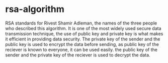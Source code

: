 # rsa-algorithm

RSA standards for Rivest Shamir Adleman, the names of the three people who described this algorithm.
It is one of the most widely used secure data transmission technique, the use of public key and private key is what makes it efficient in providing data security.
The private key of the sender and the public key is used to encrypt the data before sending, as public key of the reciever is known to everyone, it can be used easily.
the public key of the sender and the private key of the reciever is used to decrypt the data.
